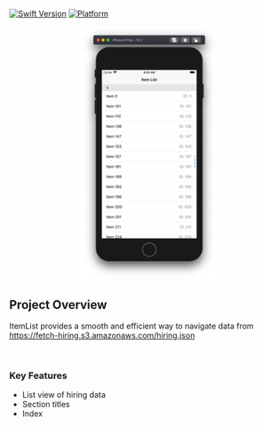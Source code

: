 [![Swift Version](https://img.shields.io/badge/swift-5.0-orange)](https://swift.org/blog/swift-5-released/)
[![Platform](https://img.shields.io/cocoapods/p/LFAlertController.svg?style=flat)](http://cocoapods.org/pods/LFAlertController)

<p align="center">
    <img src="screenshot.png" alt="GIF walk-through" width="250">  
</p>

## Project Overview

ItemList provides a smooth and efficient way to navigate data from https://fetch-hiring.s3.amazonaws.com/hiring.json 

<br>

### Key Features

- List view of hiring data
- Section titles 
- Index 
